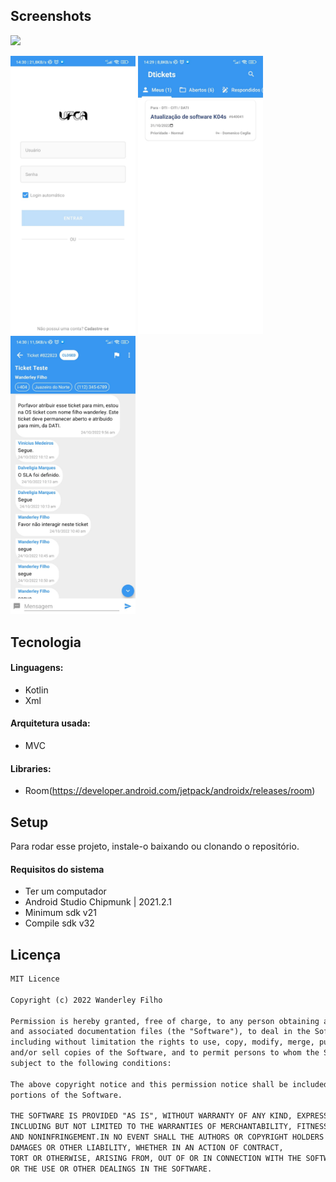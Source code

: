 ## Screenshots
 <img src="images/gif.gif" width="200" />
<p float="left">
  <img src="images/login.jpeg" width="200" /> 
  <img src="images/tickets.jpeg" width="200" />
  <img src="images/chat.jpeg" width="200" />
</p>

## Tecnologia

#### Linguagens:

- Kotlin 
- Xml

#### Arquitetura usada:
- MVC

#### Libraries:

- Room(https://developer.android.com/jetpack/androidx/releases/room)

## Setup

Para rodar esse projeto, instale-o baixando ou clonando o repositório.

#### Requisitos do sistema 

- Ter um computador
- Android Studio Chipmunk | 2021.2.1
- Minimum sdk v21
- Compile sdk v32

## Licença

```html
MIT Licence 

Copyright (c) 2022 Wanderley Filho

Permission is hereby granted, free of charge, to any person obtaining a copy of this software
and associated documentation files (the "Software"), to deal in the Software without restriction,
including without limitation the rights to use, copy, modify, merge, publish, distribute, sublicense,
and/or sell copies of the Software, and to permit persons to whom the Software is furnished to do so, 
subject to the following conditions:

The above copyright notice and this permission notice shall be included in all copies or substantial 
portions of the Software.

THE SOFTWARE IS PROVIDED "AS IS", WITHOUT WARRANTY OF ANY KIND, EXPRESS OR IMPLIED, 
INCLUDING BUT NOT LIMITED TO THE WARRANTIES OF MERCHANTABILITY, FITNESS FOR A PARTICULAR PURPOSE
AND NONINFRINGEMENT.IN NO EVENT SHALL THE AUTHORS OR COPYRIGHT HOLDERS BE LIABLE FOR ANY CLAIM,
DAMAGES OR OTHER LIABILITY, WHETHER IN AN ACTION OF CONTRACT,
TORT OR OTHERWISE, ARISING FROM, OUT OF OR IN CONNECTION WITH THE SOFTWARE
OR THE USE OR OTHER DEALINGS IN THE SOFTWARE.
```
